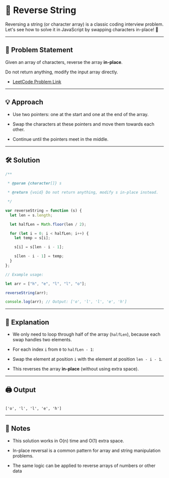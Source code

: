 # 🔄 Reverse String

Reversing a string (or character array) is a classic coding interview problem. Let's see how to solve it in JavaScript by swapping characters in-place! 🚀

---

## 📝 Problem Statement

Given an array of characters, reverse the array **in-place**.

Do not return anything, modify the input array directly.

- [LeetCode Problem Link](https://leetcode.com/problems/reverse-string/)

---

## 💡 Approach

- Use two pointers: one at the start and one at the end of the array.

- Swap the characters at these pointers and move them towards each other.

- Continue until the pointers meet in the middle.

---

## 🛠️ Solution

```js
/**

 * @param {character[]} s

 * @return {void} Do not return anything, modify s in-place instead.

 */

var reverseString = function (s) {
  let len = s.length;

  let halfLen = Math.floor(len / 2);

  for (let i = 0; i < halfLen; i++) {
    let temp = s[i];

    s[i] = s[len - i - 1];

    s[len - i - 1] = temp;
  }
};

// Example usage:

let arr = ["h", "e", "l", "l", "o"];

reverseString(arr);

console.log(arr); // Output: ['o', 'l', 'l', 'e', 'h']
```

---

## 🧠 Explanation

- We only need to loop through half of the array (`halfLen`), because each swap handles two elements.

- For each index `i` from `0` to `halfLen - 1`:

- Swap the element at position `i` with the element at position `len - i - 1`.

- This reverses the array **in-place** (without using extra space).

---

## 🖨️ Output

```

['o', 'l', 'l', 'e', 'h']

```

---

## 📝 Notes

- This solution works in O(n) time and O(1) extra space.

- In-place reversal is a common pattern for array and string manipulation problems.

- The same logic can be applied to reverse arrays of numbers or other data
